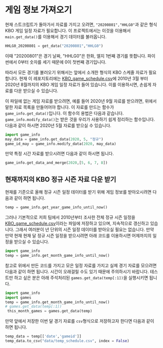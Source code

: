 # 게임 정보 가져오기

현재 스트크립트가 돌아가서 자료를 가지고 오려면, `"20200801","HHLG0"`과 같은 형식 KBO 게임 일정 자료가 필요합니다. 이 프로젝트에서는 이것을 이용해서 `main.get_data()`를 이용해서 경기 데이터를 불러옵니다.

```python
HHLG0_20200801 = get_data("20200801","HHLG0")
```

이때 "20200801"은 경기 날짜, "HHLG0"은 한화, 엘지 1번째 경기를 뜻합니다. 파이썬에서 0부터 숫자를 세기 때문에 0이 첫번째 경기입니다.

따라서 모든 경기를 불러오기 위해서는 앞에서 소개한 형식의 KBO 스케줄 자료가 필요합니다. 현재 이 레포지토리에는 [KBO_game_schedule.csv](https://github.com/LOPES-HUFS/Data_Wrangling_for_KBO/blob/master/data/KBO_game_schedule.csv)에 2010년 3월 부터 2020년 8월까지의 KBO 게임 일정 자료가 들어 있습니다. 이를 이용하시면, 손쉽게 자료를 다운 받으실 수 있습니다.

이 파일에 없는 게임 자료를 받으려면, 예를 들어 2020년 9월 자료를 받으려면, 위에서 말한 자료 목록을 만들어어야 합니다. 이 자료를 만드는 함수가 `game_info.get_data()`입니다. 이 함수의 용법은 다음과 같습니다. `game_info.modify_data()`는 받은 것을 우리가 사용하기 쉽게 정리하는 함수입니다. 다음과 같이 하시면 2020년 5월 자료를 받으실 수 있습니다.

```python
import game_info
may_data = game_info.get_data(2020, 5, "정규")
game_id_may = game_info.modify_data(2020, may_data)
```

만약 특정 시간 자료를 받으시려면 다음과 같이 하시면 됩니다.

```python
game_info.get_data_and_merge(2020,[5, 6, 7, 8])
```

## 현재까지의 KBO 정규 시즌 자료 다운 받기

현재를 기준으로 올해 정규 시즌 일정 데이터를 받기 위해 게임 정보를 받아오시려면 다음과 같이 하면 됩니다.

```python
temp = game_info.get_year_game_info_until_now()
```

그러나 기본적으로 저희 팀에서 2010년부터 조사한 전체 정규 시즌 일정을 [KBO_game_schedule.csv](https://github.com/LOPES-HUFS/Data_Wrangling_for_KBO/blob/master/data/KBO_game_schedule.csv)이라는 파일에 저장하고 있으며, 지속적으로 갱신하고 있습니다. 그래서 여러분이 년 단위의 시즌 일정 데이터를 받아오실 필요는 없습니다. 만약 만약 현재 현재 달 정규 시즌 일정을 받으시려면 아래 코드를 이용하시면 어제까지의 일정을 받으실 수 있습니다.

```python
import game_info
temp = game_info.get_month_game_info_until_now()
```

참고로 위에서 만든 코드를 가지고 모은 일정 자료를 가지고 실제 경기 자료를 모으려면 다음과 같이 하면 됩니다. 시간이 오래걸릴 수도 있기 때문에 주의하시기 바랍니다. 테스트만 하고 싶은 분은 아래 주석처리된 `games.get_data(temp[:1])`을 실행시키면 됩니다.

```python
import game_info
import games
temp = game_info.get_month_game_info_until_now()
# games.get_data(temp[:1])
 this_month_games = games.get_data(temp)
```

만약 앞에서 저장한 이번 달 경기 자료를 `csv`형식으로 저장하고자 한다면 다음과 같이 하면 됩니다.

```python
temp_data = temp[['date','gameid']]
temp_data.to_csv("data/temp_schedule.csv", index = False)
```
